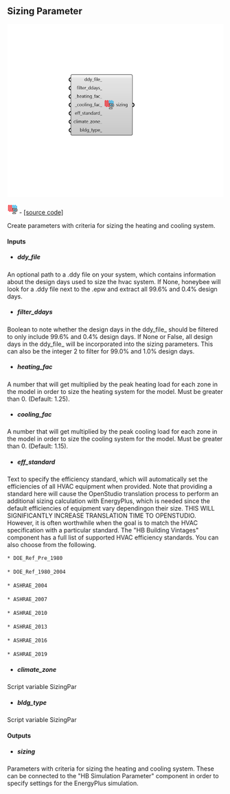 ## Sizing Parameter

![](../../images/components/Sizing_Parameter.png)

![](../../images/icons/Sizing_Parameter.png) - [[source code]](https://github.com/ladybug-tools/honeybee-grasshopper-energy/blob/master/honeybee_grasshopper_energy/src//HB%20Sizing%20Parameter.py)


Create parameters with criteria for sizing the heating and cooling system. 



#### Inputs
* ##### ddy_file 
An optional path to a .ddy file on your system, which contains information about the design days used to size the hvac system. If None, honeybee will look for a .ddy file next to the .epw and extract all 99.6% and 0.4% design days. 
* ##### filter_ddays 
Boolean to note whether the design days in the ddy_file_ should be filtered to only include 99.6% and 0.4% design days. If None or False, all design days in the ddy_file_ will be incorporated into the sizing parameters. This can also be the integer 2 to filter for 99.0% and 1.0% design days. 
* ##### heating_fac 
A number that will get multiplied by the peak heating load for each zone in the model in order to size the heating system for the model. Must be greater than 0. (Default: 1.25). 
* ##### cooling_fac 
A number that will get multiplied by the peak cooling load for each zone in the model in order to size the cooling system for the model. Must be greater than 0. (Default: 1.15). 
* ##### eff_standard 
Text to specify the efficiency standard, which will automatically set the efficiencies of all HVAC equipment when provided. Note that providing a standard here will cause the OpenStudio translation process to perform an additional sizing calculation with EnergyPlus, which is needed since the default efficiencies of equipment vary dependingon their size. THIS WILL SIGNIFICANTLY INCREASE TRANSLATION TIME TO OPENSTUDIO. However, it is often worthwhile when the goal is to match the HVAC specification with a particular standard. The "HB Building Vintages" component has a full list of supported HVAC efficiency standards. You can also choose from the following. 

    * DOE_Ref_Pre_1980

    * DOE_Ref_1980_2004

    * ASHRAE_2004

    * ASHRAE_2007

    * ASHRAE_2010

    * ASHRAE_2013

    * ASHRAE_2016

    * ASHRAE_2019
* ##### climate_zone 
Script variable SizingPar 
* ##### bldg_type 
Script variable SizingPar 

#### Outputs
* ##### sizing
Parameters with criteria for sizing the heating and cooling system. These can be connected to the "HB Simulation Parameter" component in order to specify settings for the EnergyPlus simulation. 